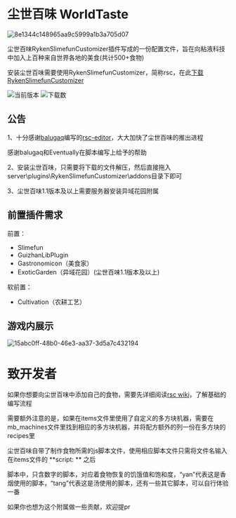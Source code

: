 # 尘世百味 WorldTaste

![8e1344c148965aa9c5999a1b3a705d07](https://github.com/user-attachments/assets/0ada326a-eb54-40b1-855c-0f4160e76cce)

尘世百味RykenSlimefunCustomizer插件写成的一份配置文件，旨在向粘液科技中加入上百种来自世界各地的美食(共计500+食物)

安装尘世百味需要使用RykenSlimefunCustomizer，简称rsc，在此[下载RykenSlimefunCustomizer](https://builds.guizhanss.com/SlimefunReloadingProject/RykenSlimeCustomizer/main)


![当前版本](https://img.shields.io/github/v/release/haiman233/WorldTaste?include_prereleases)
![下载数](https://img.shields.io/github/downloads/haiman233/WorldTaste/total)

## 公告

1、十分感谢[balugaq](https://github.com/balugaq)编写的[rsc-editor](https://github.com/balugaq/RSCEditor)，大大加快了尘世百味的推出进程

感谢balugaq和Eventually在脚本编写上给予的帮助

2、安装尘世百味，只需要将下载的文件解压，然后直接拖入server\plugins\RykenSlimefunCustomizer\addons目录下即可

3、尘世百味1.1版本及以上需要服务器安装异域花园附属

## 前置插件需求
前置：
- Slimefun
- GuizhanLibPlugin
- Gastronomicon（美食家）
- ExoticGarden（异域花园）(尘世百味1.1版本及以上)

软前置：
- Cultivation（农耕工艺）

## 游戏内展示

![15abc0ff-48b0-46e3-aa37-3d5a7c432194](https://github.com/user-attachments/assets/2cb7faab-2aee-4f3b-b469-4c156441aefe)

# 致开发者

如果你想要向尘世百味中添加自己的食物，需要先详细阅读[rsc wiki](https://rsc.hiworldmc.com/)，了解基础的编写流程

需要额外注意的是，如果在items文件里使用了自定义的多方块机器，需要在mb_machines文件里找到相应的多方块机器，并将配方额外的列一份在多方块的recipes里

尘世百味自带了制作食物所需的js脚本文件，使用相应脚本文件只需将文件名输入在items文件的 **script: ** 之后

脚本中，只含数字的脚本，对应着食物恢复的饥饿值和饱和度，“yan”代表这是香烟使用的脚本，“tang”代表这是汤使用的脚本，还有一些其它脚本，可以自行体验一番

如果你也想为这个附属做一些贡献，欢迎提pr



